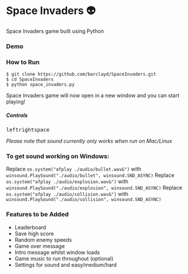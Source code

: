 # Space Invaders 👽
Space Invaders game built using Python

### Demo

### How to Run

````
$ git clone https://github.com/barclayd/SpaceInvaders.git
$ cd SpaceInvaders
$ python space_invaders.py
````
Space Invaders game will now open in a new window and you can start playing!

##### Controls

<kbd>left</kbd><kbd>right</kbd><kbd>space</kbd>

_Please note that sound currently only works when run on Mac/Linux_

### To get sound working on Windows:

Replace ```os.system("afplay ./audio/bullet.wav&")``` with ```winsound.PlaySound("./audio/bullet", winsound.SND_ASYNC)```
Replace ```os.system("afplay ./audio/explosion.wav&")``` with ```winsound.PlaySound("./audio/explosion", winsound.SND_ASYNC)```
Replace ```os.system("afplay ./audio/collision.wav&")``` with ```winsound.PlaySound("./audio/collision", winsound.SND_ASYNC)```

### Features to be Added

* Leaderboard
* Save high score
* Random enemy speeds
* Game over message
* Intro message whilst window loads
* Game music to run throughout (optional)
* Settings for sound and easy/medium/hard
